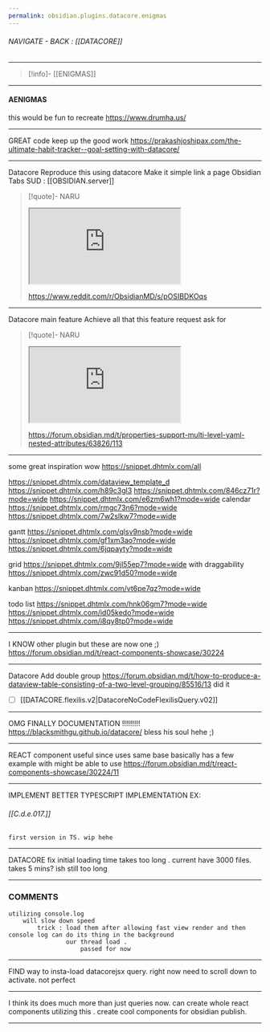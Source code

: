 ```yaml
---
permalink: obsidian.plugins.datacore.enigmas
---
```


###### NAVIGATE - BACK :  [[DATACORE]]
----
>[!info]- [[ENIGMAS]]
----
#### AENIGMAS



this would be fun to recreate
https://www.drumha.us/

----

GREAT code
	keep up the good work
https://prakashjoshipax.com/the-ultimate-habit-tracker--goal-setting-with-datacore/

-----


Datacore
    Reproduce this using datacore
        Make it simple link a page
Obsidian
     Tabs
SUD : [[OBSIDIAN.server]]
>[!quote]- NARU 
><iframe allowfullscreen allow="accelerometer; autoplay; clipboard-write; encrypted-media; gyroscope; picture-in-picture" src="https://www.reddit.com/r/ObsidianMD/s/pOSIBDKOqs" class="iframe-container iframe-generic"> </iframe> 
> 
>https://www.reddit.com/r/ObsidianMD/s/pOSIBDKOqs

------


Datacore main feature
    Achieve all that this feature request ask for
>[!quote]- NARU
><iframe allowfullscreen allow="accelerometer; autoplay; clipboard-write; encrypted-media; gyroscope; picture-in-picture" src="https://forum.obsidian.md/t/properties-support-multi-level-yaml-nested-attributes/63826/113" class="iframe-container iframe-generic"></iframe>
>
>https://forum.obsidian.md/t/properties-support-multi-level-yaml-nested-attributes/63826/113


------

some great inspiration wow
https://snippet.dhtmlx.com/all


https://snippet.dhtmlx.com/dataview_template_d
https://snippet.dhtmlx.com/h89c3gl3
https://snippet.dhtmlx.com/846cz71r?mode=wide
https://snippet.dhtmlx.com/e6zm6wh1?mode=wide
calendar
	https://snippet.dhtmlx.com/rmgc73n6?mode=wide
	https://snippet.dhtmlx.com/7w2slkw7?mode=wide

gantt
	https://snippet.dhtmlx.com/qlsv9nsb?mode=wide
	https://snippet.dhtmlx.com/gf1xm3ao?mode=wide
	https://snippet.dhtmlx.com/6jqpayty?mode=wide

grid
	https://snippet.dhtmlx.com/9jl55ep7?mode=wide
	with draggability
		https://snippet.dhtmlx.com/zwc91d50?mode=wide

kanban
	https://snippet.dhtmlx.com/vt6pe7qz?mode=wide

todo list
	https://snippet.dhtmlx.com/hnk06gm7?mode=wide
	https://snippet.dhtmlx.com/id05kedo?mode=wide
	https://snippet.dhtmlx.com/i8qy8tp0?mode=wide

------

I KNOW other plugin but these are now one ;)
https://forum.obsidian.md/t/react-components-showcase/30224


-----

Datacore
   Add double group
https://forum.obsidian.md/t/how-to-produce-a-dataview-table-consisting-of-a-two-level-grouping/85516/13
did it 
- [ ] [[DATACORE.flexilis.v2|DatacoreNoCodeFlexilisQuery.v02]]


-----


OMG
	FINALLY DOCUMENTATION !!!!!!!!!
https://blacksmithgu.github.io/datacore/
	bless his soul hehe ;)




------

REACT component useful since uses same base basically
	has a few example with might be able to use
https://forum.obsidian.md/t/react-components-showcase/30224/11


---

IMPLEMENT BETTER TYPESCRIPT IMPLEMENTATION
EX: 
###### [[C.d.e.017.]]
	first version in TS. wip hehe

-----

DATACORE
	fix initial loading time takes too long . current have 3000 files. takes 5 mins? ish
			still too long 

----

### COMMENTS
	utilizing console.log
		will slow down speed
			trick : load them after allowing fast view render and then console log can do its thing in the background
					our thread load . 
						passed for now 

-----

FIND way to insta-load datacorejsx query. 
	right now need to scroll down to activate. not perfect

----

I think its does much more than just queries now. can create whole react components utilizing this . create cool components for obsidian publish.


-----
